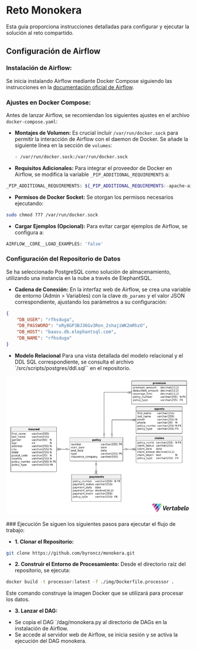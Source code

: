 # Reto Monokera
Esta guía proporciona instrucciones detalladas para configurar y ejecutar la solución al reto compartido.

## Configuración de Airflow

### Instalación de Airflow:
Se inicia instalando Airflow mediante Docker Compose siguiendo las instrucciones en la [documentación oficial de Airflow](https://airflow.apache.org/docs/apache-airflow/stable/howto/docker-compose/index.html).

### Ajustes en Docker Compose:
Antes de lanzar Airflow, se recomiendan los siguientes ajustes en el archivo `docker-compose.yaml`:

- **Montajes de Volumen:**
  Es crucial incluir `/var/run/docker.sock` para permitir la interacción de Airflow con el daemon de Docker. Se añade la siguiente línea en la sección de `volumes`:
  ```bash
  - /var/run/docker.sock:/var/run/docker.sock
  ```
- **Requisitos Adicionales:**
Para integrar el proveedor de Docker en Airflow, se modifica la variable `_PIP_ADDITIONAL_REQUIREMENTS` a:
```bash
_PIP_ADDITIONAL_REQUIREMENTS: ${_PIP_ADDITIONAL_REQUIREMENTS:-apache-airflow-providers-docker>=2.0.0}
```
- **Permisos de Docker Socket:**
Se otorgan los permisos necesarios ejecutando:

```bash
sudo chmod 777 /var/run/docker.sock
```
- **Cargar Ejemplos (Opcional):**
Para evitar cargar ejemplos de Airflow, se configura a:

```bash
AIRFLOW__CORE__LOAD_EXAMPLES: 'false'
```

### Configuración del Repositorio de Datos
Se ha seleccionado PostgreSQL como solución de almacenamiento, utilizando una instancia en la nube a través de ElephantSQL.

- **Cadena de Conexión:**
En la interfaz web de Airflow, se crea una variable de entorno (Admin > Variables) con la clave `db_params` y el valor JSON correspondiente, ajustando los parámetros a su configuración:

```json
{
    "DB_USER": "rfhsduga",
    "DB_PASSWORD": "oRy8GP3BJ36Gv3Ron_2shajiWK2mRhzO",
    "DB_HOST": "baasu.db.elephantsql.com",
    "DB_NAME": "rfhsduga"
}
```
- **Modelo Relacional**
Para una vista detallada del modelo relacional y el DDL SQL correspondiente, se consulta el archivo `/src/scripts/postgres/ddl.sql`` en el repositorio.

![Modelo Relacional](relational_model.png)

### Ejecución
Se siguen los siguientes pasos para ejecutar el flujo de trabajo:

- **1. Clonar el Repositorio:**
```bash
git clone https://github.com/byroncz/monokera.git
``````
- **2. Construir el Entorno de Procesamiento:**
Desde el directorio raíz del repositorio, se ejecuta:
```bash
docker build -t processor:latest -f ./img/Dockerfile.processor .
```
Este comando construye la imagen Docker que se utilizará para procesar los datos.

- **3. Lanzar el DAG:**
* Se copia el DAG `/dag/monokera.py al directorio de DAGs en la instalación de Airflow.
* Se accede al servidor web de Airflow, se inicia sesión y se activa la ejecución del DAG monokera.